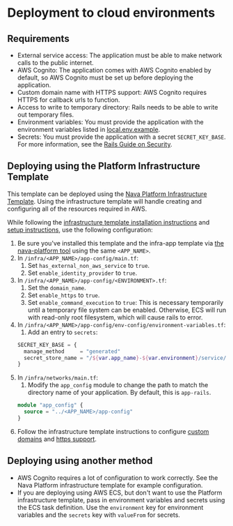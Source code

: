 # Deployment to cloud environments

## Requirements

- External service access: The application must be able to make network calls to the public internet.
- AWS Cognito: The application comes with AWS Cognito enabled by default, so AWS Cognito must be set up before deploying the application.
- Custom domain name with HTTPS support: AWS Cognito requires HTTPS for callback urls to function.
- Access to write to temporary directory: Rails needs to be able to write out temporary files.
- Environment variables: You must provide the application with the environment variables listed in [local.env.example](/app-rails/local.env.example).
- Secrets: You must provide the application with a secret `SECRET_KEY_BASE`. For more information, see the [Rails Guide on Security](https://guides.rubyonrails.org/v7.1/security.html#environmental-security).

## Deploying using the Platform Infrastructure Template

This template can be deployed using the [Nava Platform Infrastructure Template](https://github.com/navapbc/template-infra). Using the infrastructure template will handle creating and configuring all of the resources required in AWS.

While following the [infrastructure template installation instructions](https://github.com/navapbc/template-infra?tab=readme-ov-file#installation) and [setup instructions](https://github.com/navapbc/template-infra/blob/main/infra/README.md), use the following configuration:

1. Be sure you've installed this template and the infra-app template via [the nava-platform tool](https://github.com/navapbc/platform-cli) using the same `<APP_NAME>`.
1. In `/infra/<APP_NAME>/app-config/main.tf`:
    1. Set `has_external_non_aws_service` to `true`.
    2. Set `enable_identity_provider` to `true`.
1. In `/infra/<APP_NAME>/app-config/<ENVIRONMENT>.tf`:
    1. Set the `domain_name`.
    2. Set `enable_https` to `true`.
    3. Set `enable_command_execution` to `true`: This is necessary temporarily until a temporary file system can be enabled. Otherwise, ECS will run with read-only root filesystem, which will cause rails to error.
1. In `/infra/<APP_NAME>/app-config/env-config/environment-variables.tf`:
    1. Add an entry to `secrets`:
    ```terraform
    SECRET_KEY_BASE = {
      manage_method     = "generated"
      secret_store_name = "/${var.app_name}-${var.environment}/service/rails-secret-key-base"
    }
    ```
1. In `/infra/networks/main.tf`:
    1. Modify the `app_config` module to change the path to match the directory name of your application. By default, this is `app-rails`.
    ```terraform
    module "app_config" {
      source = "../<APP_NAME>/app-config"
    }
    ```
1. Follow the infrastructure template instructions to configure [custom domains](https://github.com/navapbc/template-infra/blob/main/docs/infra/set-up-custom-domains.md) and [https support](https://github.com/navapbc/template-infra/blob/main/docs/infra/https-support.md).

## Deploying using another method

- AWS Cognito requires a lot of configuration to work correctly. See the Nava Platform infrastructure template for example configuration.
- If you are deploying using AWS ECS, but don't want to use the Platform infrastructure template, pass in environment variables and secrets using the ECS task definition. Use the `environment` key for environment variables and the `secrets` key with `valueFrom` for secrets.
